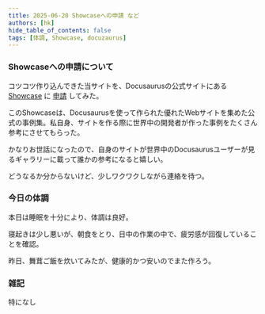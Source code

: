 ```yaml
---
title: 2025-06-20 Showcaseへの申請 など
authors: [hk]
hide_table_of_contents: false
tags: [体調, Showcase, docuzaurus]
---
```


### Showcaseへの申請について

コツコツ作り込んできた当サイトを、Docusaurusの公式サイトにある [Showcase](https://github.com/facebook/docusaurus/discussions/7826) に [申請](https://github.com/facebook/docusaurus/discussions/7826#discussioncomment-13526622) してみた。

このShowcaseは、Docusaurusを使って作られた優れたWebサイトを集めた公式の事例集。私自身、サイトを作る際に世界中の開発者が作った事例をたくさん参考にさせてもらった。

かなりお世話になったので、自身のサイトが世界中のDocusaurusユーザーが見るギャラリーに載って誰かの参考になると嬉しい。

どうなるか分からないけど、少しワクワクしながら連絡を待つ。

### 今日の体調

本日は睡眠を十分により、体調は良好。

寝起きは少し悪いが、朝食をとり、日中の作業の中で、疲労感が回復していることを確認。

昨日、舞茸ご飯を炊いてみたが、健康的かつ安いのでまた作ろう。


### 雑記

特になし